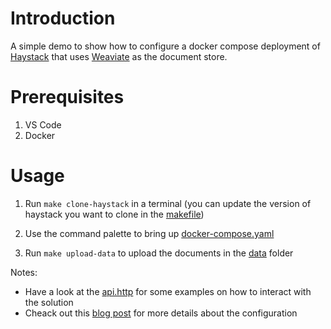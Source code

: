 # Introduction

A simple demo to show how to  configure a docker compose deployment of [Haystack](https://github.com/deepset-ai/haystack) that uses [Weaviate](https://github.com/semi-technologies/weaviate) as the document store.

# Prerequisites

1. VS Code
2. Docker

# Usage

1. Run `make clone-haystack` in a terminal (you can update the version of haystack you want to clone in the [makefile](./makefile))

2. Use the command palette to bring up [docker-compose.yaml](./docker-compose.yml)

3. Run `make upload-data` to upload the documents in the [data](./data) folder

Notes:

* Have a look at the [api.http](./api.http) for some examples on how to interact with the solution
* Cheack out this [blog post](https://medium.com/@_init_/a-beginners-guide-to-configuring-haystack-to-work-with-weaviate-6f90dc903175) for more details about the configuration 


